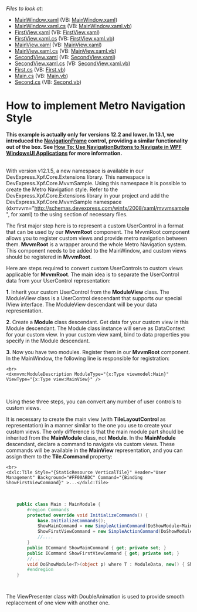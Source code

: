 <!-- default file list -->
*Files to look at*:

* [MainWindow.xaml](./CS/MainWindow.xaml) (VB: [MainWindow.xaml](./VB/MainWindow.xaml))
* [MainWindow.xaml.cs](./CS/MainWindow.xaml.cs) (VB: [MainWindow.xaml.vb](./VB/MainWindow.xaml.vb))
* [FirstView.xaml](./CS/View/FirstView.xaml) (VB: [FirstView.xaml](./VB/View/FirstView.xaml))
* [FirstView.xaml.cs](./CS/View/FirstView.xaml.cs) (VB: [FirstView.xaml.vb](./VB/View/FirstView.xaml.vb))
* [MainView.xaml](./CS/View/MainView.xaml) (VB: [MainView.xaml](./VB/View/MainView.xaml))
* [MainView.xaml.cs](./CS/View/MainView.xaml.cs) (VB: [MainView.xaml.vb](./VB/View/MainView.xaml.vb))
* [SecondView.xaml](./CS/View/SecondView.xaml) (VB: [SecondView.xaml](./VB/View/SecondView.xaml))
* [SecondView.xaml.cs](./CS/View/SecondView.xaml.cs) (VB: [SecondView.xaml.vb](./VB/View/SecondView.xaml.vb))
* [First.cs](./CS/ViewModel/First.cs) (VB: [First.vb](./VB/ViewModel/First.vb))
* [Main.cs](./CS/ViewModel/Main.cs) (VB: [Main.vb](./VB/ViewModel/Main.vb))
* [Second.cs](./CS/ViewModel/Second.cs) (VB: [Second.vb](./VB/ViewModel/Second.vb))
<!-- default file list end -->
# How to implement Metro Navigation Style


<p><strong>This example is actually only for versions 12.2 and lower. In 13.1, we introduced the </strong><a href="https://documentation.devexpress.com/#WPF/clsDevExpressXpfWindowsUINavigationFrametopic"><strong>NavigationFrame</strong></a><strong> control, providing a similar functionality out of the box. See </strong><a href="https://www.devexpress.com/Support/Center/p/E4663"><strong>How To: Use NavigationButtons to Navigate in WPF WindowsUI Applications</strong></a><strong> for more information.</strong></p>
<p><br />With version v12.1.5, a new namespace is available in our DevExpress.Xpf.Core.Extensions library. This namespace is DevExpress.Xpf.Core.MvvmSample. Using this namespace it is possible to create the Metro Navigation style. Refer to the DevExpress.Xpf.Core.Extensions library in your project and add the DevExpress.Xpf.Core.MvvmSample namespace (dxmvvm="<a href="http://schemas.devexpress.com/winfx/2008/xaml/mvvmsample">http://schemas.devexpress.com/winfx/2008/xaml/mvvmsample</a>", for xaml) to the using section of necessary files.</p>
<p>The first major step here is to represent a custom UserControl in a format that can be used by our <strong>MvvmRoot</strong> component. The MvvmRoot component allows you to register custom views and provide metro navigation between them.<strong> MvvmRoot</strong> is a wrapper around the whole Metro Navigation system. This component needs to be added to the MainWindow, and custom views should be registered in <strong>MvvmRoot</strong>.</p>
<p>Here are steps required to convert custom UserControls to custom views applicable for <strong>MvvmRoot</strong>. The main idea is to separate the UserControl data from your UserControl representation:</p>
<p><strong>1</strong>. Inherit your custom UserControl from the <strong>ModuleView </strong>class. The ModuleView class is a UserControl descendant that supports our special IView interface. The ModuleView descendant will be your data representation.</p>
<p><strong>2</strong>. Create a <strong>Module</strong> class descendant. Get data for your custom view in this Module descendant. The Module class instance will serve as DataContext for your custom view. In your custom view xaml, bind to data properties you specify in the Module descendant.</p>
<p><strong>3</strong>. Now you have two modules. Register them in our <strong>MvvmRoot</strong> component. In the MainWindow, the following line is responsible for registration:</p>


```xaml
<br>
<dxmvvm:ModuleDescription ModuleType="{x:Type viewmodel:Main}" ViewType="{x:Type view:MainView}" />
```


<br />
<p>Using these three steps, you can convert any number of user controls to custom views.</p>
<p>It is necessary to create the main view (with <strong>TileLayoutControl </strong>as representation) in a manner similar to the one you use to create your custom views. The only difference is that the main module part should be inherited from the <strong>MainModule </strong>class, not <strong>Module</strong>. In the <strong>MainModule </strong>descendant, declare a command to navigate via custom views. These commands will be available in the <strong>MainView </strong>representation, and you can assign them to the <strong>Tile.Command </strong>property:</p>


```xaml
<br>
<dxlc:Tile Style="{StaticResource VerticalTile}" Header="User Management" Background="#FF00ABDC" Command="{Binding ShowFirstViewCommand}" >...</dxlc:Tile>
```


<br />


```cs
    public class Main : MainModule {
        #region Commands
        protected override void InitializeCommands() {
            base.InitializeCommands();
            ShowMainCommand = new SimpleActionCommand(DoShowModule<MainData>);
            ShowFirstViewCommand = new SimpleActionCommand(DoShowModule<FirstData>);
            //....
        }
        public ICommand ShowMainCommand { get; private set; }
        public ICommand ShowFirstViewCommand { get; private set; }
        //...
        void DoShowModule<T>(object p) where T : ModuleData, new() { ShowModule<T>(p); }
        #endregion
    }




```


<p>The ViewPresenter class with DoubleAnimation is used to provide smooth replacement of one view with another one.</p>

<br/>


